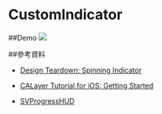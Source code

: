 # CustomIndicator
##Demo
![](https://www.dropbox.com/s/v2a33utecnxy8zz/DemoGif.gif?dl=0)

##參考資料
* [Design Teardown: Spinning Indicator](http://blog.matthewcheok.com/design-teardown-spinning-indicator)

* [CALayer Tutorial for iOS: Getting Started](https://www.raywenderlich.com/169004/calayer-tutorial-ios-getting-started)
* [SVProgressHUD](https://github.com/SVProgressHUD/SVProgressHUD)
